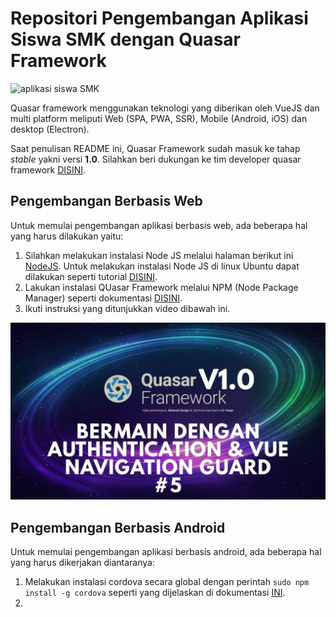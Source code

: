 # Repositori Pengembangan Aplikasi Siswa SMK dengan Quasar Framework

![aplikasi siswa SMK](/home/justsimple/developments/quasar/smk/screenshot.png)

Quasar framework menggunakan teknologi yang diberikan oleh VueJS dan multi platform meliputi Web (SPA, PWA, SSR), Mobile (Android, iOS) dan desktop (Electron).

Saat penulisan README ini, Quasar Framework sudah masuk ke tahap *stable* yakni versi **1.0**. Silahkan beri dukungan ke tim developer quasar framework [DISINI](https://github.com/users/rstoenescu/sponsorship).

## Pengembangan Berbasis Web

Untuk memulai pengembangan aplikasi berbasis web, ada beberapa hal yang harus dilakukan yaitu:

1. Silahkan melakukan instalasi Node JS melalui halaman berikut ini [NodeJS](https://nodejs.org/en/). Untuk melakukan instalasi Node JS di linux Ubuntu dapat dilakukan seperti tutorial [DISINI](https://youtu.be/Fxj4Aw9JxGI).
2. Lakukan instalasi QUasar Framework melalui NPM (Node Package Manager) seperti dokumentasi [DISINI](https://quasar.dev/quasar-cli/installation).
3. Ikuti instruksi yang ditunjukkan video dibawah ini.

[![playlist](./playlist.jpg)](https://www.youtube.com/watch?v=5HxDqHQiZYw&list=PL9rkAMCmbaofgx8xl-iDOxIDvmfLROSOl)

## Pengembangan Berbasis Android

Untuk memulai pengembangan aplikasi berbasis android, ada beberapa hal yang harus dikerjakan diantaranya:

1. Melakukan instalasi cordova secara global dengan perintah `sudo npm install -g cordova` seperti yang dijelaskan di dokumentasi [INI](https://quasar.dev/quasar-cli/developing-mobile-apps/preparation).
2. 